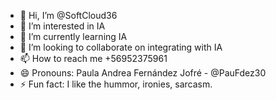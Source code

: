 - 👋 Hi, I’m @SoftCloud36
- 👀 I’m interested in IA
- 🌱 I’m currently learning IA
- 💞️ I’m looking to collaborate on integrating with IA
- 📫 How to reach me +56952375961
- 😄 Pronouns: Paula Andrea Fernández Jofré - @PauFdez30
- ⚡ Fun fact: I like the hummor, ironies, sarcasm.

<!---
SoftCloud36/SoftCloud36 is a ✨ special ✨ repository because its `README.md` (this file) appears on your GitHub profile.
You can click the Preview link to take a look at your changes.
--->
